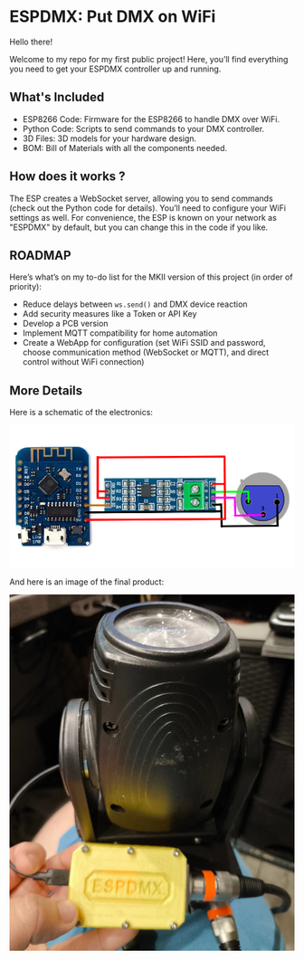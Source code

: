 # ESPDMX: Put DMX on WiFi

Hello there!

Welcome to my repo for my first public project! Here, you’ll find everything you need to get your ESPDMX controller up and running.

## What's Included
* ESP8266 Code: Firmware for the ESP8266 to handle DMX over WiFi.
* Python Code: Scripts to send commands to your DMX controller.
* 3D Files: 3D models for your hardware design.
* BOM: Bill of Materials with all the components needed.

## How does it works ?

The ESP creates a WebSocket server, allowing you to send commands (check out the Python code for details). You’ll need to configure your WiFi settings as well. For convenience, the ESP is known on your network as "ESPDMX" by default, but you can change this in the code if you like.

## ROADMAP

Here’s what’s on my to-do list for the MKII version of this project (in order of priority):

- Reduce delays between `ws.send()` and DMX device reaction
- Add security measures like a Token or API Key
- Develop a PCB version
- Implement MQTT compatibility for home automation
- Create a WebApp for configuration (set WiFi SSID and password, choose communication method (WebSocket or MQTT), and direct control without WiFi connection)


## More Details

Here is a schematic of the electronics:

![Schematic](render/schematic.png)


And here is an image of the final product:

![Final product](render/finalproduct.jpeg)